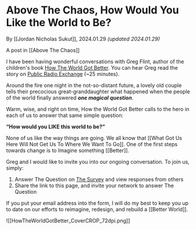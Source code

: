 # Above The Chaos, How Would You Like the World to Be? 

By [[Jordan Nicholas Sukut]], 2024.01.29 _(updated 2024.01.29)_

A post in [[Above The Chaos]]  

I have been having wonderful conversations with Greg Flint, author of the children's book [How The World Got Better](https://www.amazon.com/How-World-Better-Greg-Flint/dp/B0B8R8RBSX). You can hear Greg read the story on [Public Radio Exchange](https://beta.prx.org/stories/362373) (~25 minutes). 

Around the fire one night in the not-so-distant future, a lovely old couple tells their precocious great-granddaughter what happened when the people of the world finally answered ***one magical question***.  

Warm, wise, and right on time, How the World Got Better calls to the hero in each of us to answer that same simple question:

**“How would you LIKE this world to be?”**

None of us like the way things are going. We all know that [[What Got Us Here Will Not Get Us To Where We Want To Go]]. One of the first steps towards change is to Imagine something [[Better]]. 

Greg and I would like to invite you into our ongoing conversation. To join us, simply: 

1. Answer The Question on [The Survey](https://docs.google.com/forms/d/1Z9dLB9XQI3k6G7BVfenGELL76fVeFsMgkYrQg4O2NY0/edit) and view responses from others  
2. Share the link to this page, and invite your network to answer The Question  

If you put your email address into the form, I will do my best to keep you up to date on our efforts to reimagine, redesign, and rebuild a [[Better World]].  

![[HowTheWorldGotBetter_CoverCROP_72dpi.png]]  






